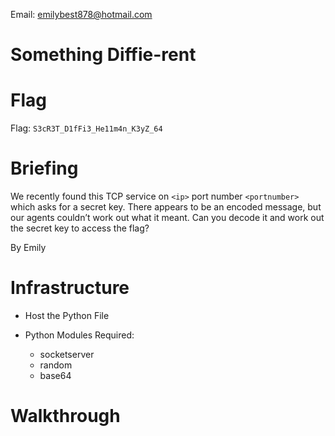 Email: emilybest878@hotmail.com
# Something Diffie-rent

# Flag
Flag: `S3cR3T_D1fFi3_He11m4n_K3yZ_64`
# Briefing
We recently found this TCP service on `<ip>` port number `<portnumber>` which asks for a secret key. There appears to be an encoded message, but our agents couldn’t work out what it meant.  Can you decode it and work out the secret key to access the flag?

By Emily

# Infrastructure
* Host the Python File

* Python Modules Required:
  * socketserver
  * random
  * base64

# Walkthrough
